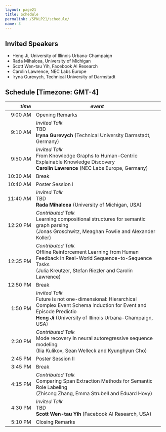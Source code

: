 ```yaml
---
layout: page21
title: Schedule
permalink: /SPNLP21/schedule/
name: 3
---
```


## Invited Speakers

-   Heng Ji, University of Illinois Urbana-Champaign
-   Rada Mihalcea, University of Michigan 
-   Scott Wen-tau Yih, Facebook AI Research 
-   Carolin Lawrence, NEC Labs Europe 
-   Iryna Gurevych, Technical University of Darmstadt 

## Schedule [Timezone: GMT-4]

<div class="scheduletable" markdown="block">
  
|_time_| _event_|
|-----:|-------|
|  9:00&nbsp;AM | Opening Remarks |
|  9:10&nbsp;AM | _Invited Talk_<br/>TBD<br/>**Iryna Gurevych** (Technical University Darmstadt, Germany) |
|  9:50&nbsp;AM | _Invited Talk_<br/>From Knowledge Graphs to Human-Centric Explainable Knowledge Discovery<br/>**Carolin Lawrence** (NEC Labs Europe, Germany) |
| 10:30&nbsp;AM |  Break |
| 10:40&nbsp;AM |  Poster Session I |
| 11:40&nbsp;AM | _Invited Talk_<br/>TBD<br/>**Rada Mihalcea** (University of Michigan, USA) |
| 12:20&nbsp;PM | _Contributed Talk_<br/>Learning compositional structures for semantic graph parsing<br/>(Jonas Groschwitz, Meaghan Fowlie and Alexander Koller)|
| 12:35&nbsp;PM | _Contributed Talk_<br/>Offline Reinforcement Learning from Human Feedback in Real-World Sequence-to-Sequence Tasks<br/>(Julia Kreutzer, Stefan Riezler and Carolin Lawrence) |
| 12:50&nbsp;PM |  Break |
|  1:50&nbsp;PM | _Invited Talk_<br/>Future is not one-dimensional: Hierarchical Complex Event Schema Induction for Event and Episode Predictio<br/>**Heng Ji** (University of Illinois Urbana-Champaign, USA) |
|  2:30&nbsp;PM | _Contributed Talk_<br/>Mode recovery in neural autoregressive sequence modeling<br/>(Ilia Kulikov, Sean Welleck and Kyunghyun Cho)|  
|  2:45&nbsp;PM | Poster Session II |
|  3:45&nbsp;PM |  Break |
|  4:15&nbsp;PM | _Contributed Talk_<br/>Comparing Span Extraction Methods for Semantic Role Labeling<br/>(Zhisong Zhang, Emma Strubell and Eduard Hovy) |
|  4:30&nbsp;PM | _Invited Talk_<br/>TBD<br/>**Scott Wen-tau Yih** (Facebook AI Research, USA)  |
|  5:10&nbsp;PM | Closing Remarks  |

</div>
